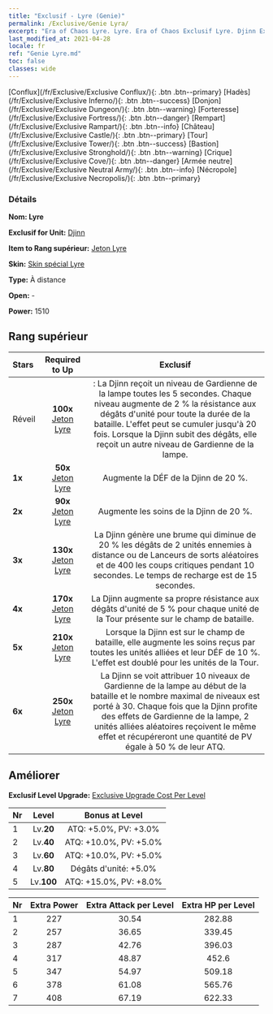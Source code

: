 ```yaml
---
title: "Exclusif - Lyre (Genie)"
permalink: /Exclusive/Genie Lyra/
excerpt: "Era of Chaos Lyre. Lyre. Era of Chaos Exclusif Lyre. Djinn Exclusif."
last_modified_at: 2021-04-28
locale: fr
ref: "Genie Lyre.md"
toc: false
classes: wide
---
```

 [Conflux](/fr/Exclusive/Exclusive Conflux/){: .btn .btn--primary} [Hadès](/fr/Exclusive/Exclusive Inferno/){: .btn .btn--success} [Donjon](/fr/Exclusive/Exclusive Dungeon/){: .btn .btn--warning} [Forteresse](/fr/Exclusive/Exclusive Fortress/){: .btn .btn--danger} [Rempart](/fr/Exclusive/Exclusive Rampart/){: .btn .btn--info} [Château](/fr/Exclusive/Exclusive Castle/){: .btn .btn--primary} [Tour](/fr/Exclusive/Exclusive Tower/){: .btn .btn--success} [Bastion](/fr/Exclusive/Exclusive Stronghold/){: .btn .btn--warning} [Crique](/fr/Exclusive/Exclusive Cove/){: .btn .btn--danger} [Armée neutre](/fr/Exclusive/Exclusive Neutral Army/){: .btn .btn--info} [Nécropole](/fr/Exclusive/Exclusive Necropolis/){: .btn .btn--primary} 

### Détails
 **Nom: Lyre** 

 **Exclusif for Unit:** [Djinn](/fr/units/Genie/) 

 **Item to Rang supérieur:** [Jeton Lyre](/ItemsFR/con_986/)

 **Skin:** [Skin spécial Lyre](/ItemsFR/con_654/)

 **Type:** À distance

 **Open:** -

 **Power:** 1510

## Rang supérieur

  |     Stars    |  Required to Up | Exclusif |
  |:-------------|:---------------:|:---------------:|
  |  Réveil  | **100x** [Jeton Lyre](/ItemsFR/con_986/) | <Gardienne de la lampe> : La Djinn reçoit un niveau de Gardienne de la lampe toutes les 5 secondes. Chaque niveau augmente de 2 % la résistance aux dégâts d'unité pour toute la durée de la bataille. L'effet peut se cumuler jusqu'à 20 fois. Lorsque la Djinn subit des dégâts, elle reçoit un autre niveau de Gardienne de la lampe. |
  | **1x** <i class="fas fa-star"/> | **50x** [Jeton Lyre](/ItemsFR/con_986/) | Augmente la DÉF de la Djinn de 20 %. |
  | **2x** <i class="fas fa-star"/> | **90x** [Jeton Lyre](/ItemsFR/con_986/) | Augmente les soins de la Djinn de 20 %. |
  | **3x** <i class="fas fa-star"/> | **130x** [Jeton Lyre](/ItemsFR/con_986/) | La Djinn génère une brume qui diminue de 20 % les dégâts de 2 unités ennemies à distance ou de Lanceurs de sorts aléatoires et de 400 les coups critiques pendant 10 secondes. Le temps de recharge est de 15 secondes. |
  | **4x** <i class="fas fa-star"/> | **170x** [Jeton Lyre](/ItemsFR/con_986/) | La Djinn augmente sa propre résistance aux dégâts d'unité de 5 % pour chaque unité de la Tour présente sur le champ de bataille. |
  | **5x** <i class="fas fa-star"/> | **210x** [Jeton Lyre](/ItemsFR/con_986/) | Lorsque la Djinn est sur le champ de bataille, elle augmente les soins reçus par toutes les unités alliées et leur DÉF de 10 %. L'effet est doublé pour les unités de la Tour. |
  | **6x** <i class="fas fa-star"/> | **250x** [Jeton Lyre](/ItemsFR/con_986/) | La Djinn se voit attribuer 10 niveaux de Gardienne de la lampe au début de la bataille et le nombre maximal de niveaux est porté à 30. Chaque fois que la Djinn profite des effets de Gardienne de la lampe, 2 unités alliées aléatoires reçoivent le même effet et récupéreront une quantité de PV égale à 50 % de leur ATQ. |


## Améliorer
 **Exclusif Level Upgrade:** [Exclusive Upgrade Cost Per Level](/Exclusive/ExclusiveUpgradeCostPerLevel/)

  |  Nr  |   Level  | Bonus at Level |
  |:-----|:--------:|:--------------:|
  | 1 | Lv.**20** | ATQ: +5.0%, PV: +3.0% |
  | 2 | Lv.**40** | ATQ: +10.0%, PV: +5.0% |
  | 3 | Lv.**60** | ATQ: +10.0%, PV: +5.0% |
  | 4 | Lv.**80** | Dégâts d'unité: +5.0% |
  | 5 | Lv.**100** | ATQ: +15.0%, PV: +8.0% |


  |  Nr  |  Extra Power | Extra Attack per Level | Extra HP per Level |
  |:-----|:--------:|:--------:|:--------:|
  | 1 | 227 | 30.54 | 282.88 |
  | 2 | 257 | 36.65 | 339.45 |
  | 3 | 287 | 42.76 | 396.03 |
  | 4 | 317 | 48.87 | 452.6 |
  | 5 | 347 | 54.97 | 509.18 |
  | 6 | 378 | 61.08 | 565.76 |
  | 7 | 408 | 67.19 | 622.33 |


